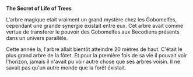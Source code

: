 **The Secret of Life of Trees**

L'arbre magique etait vraiment un grand mystère chez les Gobomelfes, cependant une grande synergie existait entre eux. Cet arbre avait comme vertue de transferer le pouvoir des Gobomelfes aux Becodiens présents dans un univers parallèle. 


Cette année la, l'arbre allait bientôt atteindre 20 mètres de haut. C'était le plus grand arbre de la fôtet. Et pour la première fois de sa vie il pouvait voir l'horizon, jamais il n'avait pu voir autre chose que ses arbres voisin. Il ne savait pas qu'un autre monde que la forêt éxistait.   
